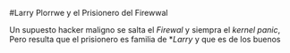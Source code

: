 #Larry Plorrwe y el Prisionero del Firewwal 

Un supuesto hacker maligno se salta el *Firewal* y siempra el *kernel panic*,
Pero resulta que el prisionero es familia de **Larry* y que es de los buenos 

